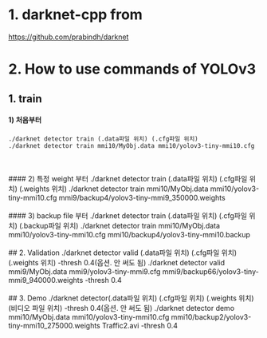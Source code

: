 # 1. darknet-cpp from
  https://github.com/prabindh/darknet



# 2. How to use commands of YOLOv3
## 1. train

####  1) 처음부터
    ./darknet detector train (.data파일 위치) (.cfg파일 위치)
    ./darknet detector train mmi10/MyObj.data mmi10/yolov3-tiny-mmi10.cfg
<br>
<br>
####  2) 특정 weight 부터
    ./darknet detector train (.data파일 위치) (.cfg파일 위치) (.weights 위치)
    ./darknet detector train mmi10/MyObj.data mmi10/yolov3-tiny-mmi10.cfg mmi9/backup4/yolov3-tiny-mmi9_350000.weights
<br>
<br>
####  3) backup file 부터
    ./darknet detector train (.data파일 위치) (.cfg파일 위치) (.backup파일 위치)
    ./darknet detector train mmi10/MyObj.data mmi10/yolov3-tiny-mmi10.cfg mmi10/backup4/yolov3-tiny-mmi10.backup
<br>
<br>
## 2. Validation
    ./darknet detector valid (.data파일 위치) (.cfg파일 위치) (.weights 위치) -thresh 0.4(옵션. 안 써도 됨) 
    ./darknet detector valid mmi9/MyObj.data mmi9/yolov3-tiny-mmi9.cfg mmi9/backup66/yolov3-tiny-mmi9_940000.weights -thresh 0.4 
<br>
<br>
## 3. Demo
    ./darknet detector(.data파일 위치) (.cfg파일 위치) (.weights 위치) (비디오 파일 위치) -thresh 0.4(옵션. 안 써도 됨) 
    ./darknet detector demo mmi10/MyObj.data mmi10/yolov3-tiny-mmi10.cfg mmi10/backup2/yolov3-tiny-mmi10_275000.weights Traffic2.avi -thresh 0.4



